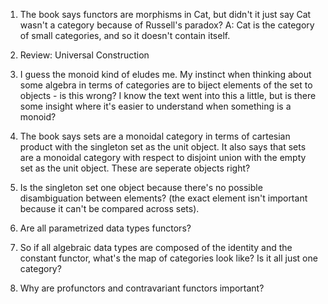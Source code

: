 1. The book says functors are morphisms in Cat, but didn't it just say Cat wasn't a category because of Russell's paradox?
A: Cat is the category of small categories, and so it doesn't contain itself.

2. Review: Universal Construction

3. I guess the monoid kind of eludes me. My instinct when thinking about some algebra in terms of categories are to biject elements of the set to objects - is this wrong? I know the text went into this a little, but is there some insight where it's easier to understand when something is a monoid?

4. The book says sets are a monoidal category in terms of cartesian product with the singleton set as the unit object. It also says that sets are a monoidal category with respect to disjoint union with the empty set as the unit object. These are seperate objects right?

5. Is the singleton set one object because there's no possible disambiguation between elements? (the exact element isn't important because it can't be compared across sets).

6. Are all parametrized data types functors?

7. So if all algebraic data types are composed of the identity and the constant functor, what's the map of categories look like? Is it all just one category?

8. Why are profunctors and contravariant functors important?
